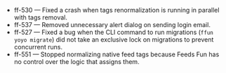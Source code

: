 
- ff-530 — Fixed a crash when tags renormalization is running in parallel with tags removal.
- ff-537 — Removed unnecessary alert dialog on sending login email.
- ff-527 — Fixed a bug when the CLI command to run migrations (`ffun yoyo migrate`) did not take an exclusive lock on migrations to prevent concurrent runs.
- ff-551 — Stopped normalizing native feed tags because Feeds Fun has no control over the logic that assigns them.
